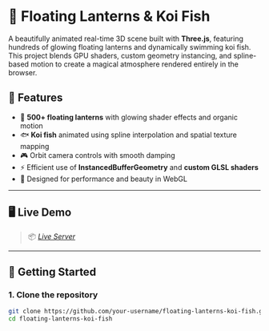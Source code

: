 # 🏮 Floating Lanterns & Koi Fish

A beautifully animated real-time 3D scene built with **Three.js**, featuring hundreds of glowing floating lanterns and dynamically swimming koi fish. This project blends GPU shaders, custom geometry instancing, and spline-based motion to create a magical atmosphere rendered entirely in the browser.

## 🌟 Features

- 🏮 **500+ floating lanterns** with glowing shader effects and organic motion
- 🐟 **Koi fish** animated using spline interpolation and spatial texture mapping
- 🎮 Orbit camera controls with smooth damping
- ⚡ Efficient use of **InstancedBufferGeometry** and **custom GLSL shaders**
- 🌌 Designed for performance and beauty in WebGL

---

## 🖥️ Live Demo

> 📦 *[Live Server](http://localhost:50922)*

---

## 🚀 Getting Started

### 1. Clone the repository

```bash
git clone https://github.com/your-username/floating-lanterns-koi-fish.git
cd floating-lanterns-koi-fish
